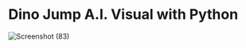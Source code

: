 # Dino Jump A.I. Visual with Python

![Screenshot (83)](https://user-images.githubusercontent.com/84197552/226423831-6973fb9d-4a92-49c6-9dcf-2b45294832d6.png)
